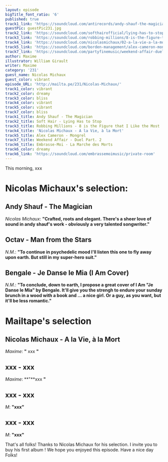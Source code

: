 ```yaml
---
layout: episode
bigTitle_font_ratio: '6'
published: true
track1_link: 'https://soundcloud.com/antirecords/andy-shauf-the-magician'
guestPic: guestPic231.jpg
track2_link: 'https://soundcloud.com/softhairofficial/lying-has-to-stop-single'
track3_link: 'https://soundcloud.com/robbing-millions/8-is-the-figure-that-i-like-the-most'
track4_link: 'https://soundcloud.com/nicolasmichaux/02-a-la-vie-a-la-mort'
track5_link: 'https://soundcloud.com/borden-management/alex-cameron-mongrel'
track7_link: 'https://soundcloud.com/partyfinemusic/weekend-affair-duel-part-2'
author: Maxime
illustrator: William Girault
writer: Maxime
category: '231'
guest_name: Nicolas Michaux
guest_color: vibrant
episode_URL: 'http://mailta.pe/231/Nicolas-Michaux/'
track1_color: vibrant
track2_color: dreamy
track3_color: bliss
track4_color: vibrant
track5_color: vibrant
track7_color: bliss
track1_title: Andy Shauf - The Magician
track2_title: Soft Hair - Lying Has to Stop
track3_title: Robbing Millions - 8 is the Figure that I Like the Most
track4_title: 'Nicolas Michaux - A la Vie, à la Mort'
track5_title: Alex Cameron - Mongrel
track7_title: Weekend Affair - Duel Part. 2
track6_title: Embrasse-Moi - La Marche des Morts
track6_color: dreamy
track6_link: 'https://soundcloud.com/embrassemoimusic/private-room'
---
```

<p id="introduction">This morning, xxx  </p>
 
# Nicolas Michaux's selection:

## Andy Shauf - The Magician
_Nicolas Michaux_: **"**Crafted, roots and elegant. There's a sheer love of sound in andy shauf's work - obviously a very talented songwriter.**"** 

## Octav - Man from the Stars
_N.M._: **"**To continue in psychedelic mood I'll listen this one to fly away upon earth. But still in my super-hero suit.**"**

## Bengale - Je Danse le Mia (I Am Cover)
_N.M._: **"**To conclude, down to earth, I propose a great cover of I Am "Je Danse le Mia" by Bengale. It'll give you the strengh to endure your sunday brunch in a wood with a book and ... a nice girl. Or a guy, as you want, but it'll be less romantic.**"**

# Mailtape's selection

## Nicolas Michaux - A la Vie, à la Mort
_Maxime_: **"** xxx **"**

## xxx - xxx
_Maxime_: **"**xxx **"**

## xxx - xxx
_M_: **"**xxx**"**

## xxx - xxx
_M_: **"**xxx**"**

<p id="outroduction">That's all folks! Thanks to Nicolas Michaux for his selection. I invite you to buy his first album ! We hope you enjoyed this episode. Have a nice day Folks!</p>
